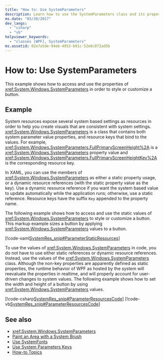 ```yaml
---
title: "How to: Use SystemParameters"
description: Learn how to use the SystemParameters class and its properties to style or customize a button.
ms.date: "03/30/2017"
dev_langs: 
  - "csharp"
  - "vb"
helpviewer_keywords: 
  - "classes [WPF], SystemParameters"
ms.assetid: 02e7a5de-94eb-4953-b91c-52e6c872ad5b
---
```

# How to: Use SystemParameters
This example shows how to access and use the properties of <xref:System.Windows.SystemParameters> in order to style or customize a button.  
  
## Example  
 System resources expose several system based settings as resources in order to help you create visuals that are consistent with system settings. <xref:System.Windows.SystemParameters> is a class that contains both system parameter value properties, and resource keys that bind to the values. For example, <xref:System.Windows.SystemParameters.FullPrimaryScreenHeight%2A> is a <xref:System.Windows.SystemParameters> property value and <xref:System.Windows.SystemParameters.FullPrimaryScreenHeightKey%2A> is the corresponding resource key.  
  
 In XAML, you can use the members of <xref:System.Windows.SystemParameters> as either a static property usage, or a dynamic resource references (with the static property value as the key). Use a dynamic resource reference if you want the system based value to update automatically while the application runs; otherwise, use a static reference. Resource keys have the suffix `Key` appended to the property name.  
  
 The following example shows how to access and use the static values of <xref:System.Windows.SystemParameters> to style or customize a button. This markup example sizes a button by applying <xref:System.Windows.SystemParameters> values to a button.  
  
 [!code-xaml[SystemRes_snip#ParameterStaticResources](~/samples/snippets/csharp/VS_Snippets_Wpf/SystemRes_snip/CSharp/Pane1.xaml#parameterstaticresources)]  
  
 To use the values of <xref:System.Windows.SystemParameters> in code, you do not have to use either static references or dynamic resource references. Instead, use the values of the <xref:System.Windows.SystemParameters> class. Although the non-key properties are apparently defined as static properties, the runtime behavior of WPF as hosted by the system will reevaluate the properties in realtime, and will properly account for user-driven changes to system values. The following example shows how to set the width and height of a button by using <xref:System.Windows.SystemParameters> values.  
  
 [!code-csharp[SystemRes_snip#ParameterResourcesCode](~/samples/snippets/csharp/VS_Snippets_Wpf/SystemRes_snip/CSharp/Pane1.xaml.cs#parameterresourcescode)]
 [!code-vb[SystemRes_snip#ParameterResourcesCode](~/samples/snippets/visualbasic/VS_Snippets_Wpf/SystemRes_snip/VisualBasic/Pane1.xaml.vb#parameterresourcescode)]  
  
## See also

- <xref:System.Windows.SystemParameters>
- [Paint an Area with a System Brush](../graphics-multimedia/how-to-paint-an-area-with-a-system-brush.md)
- [Use SystemFonts](how-to-use-systemfonts.md)
- [Use System Parameters Keys](how-to-use-system-parameters-keys.md)
- [How-to Topics](resources-how-to-topics.md)
